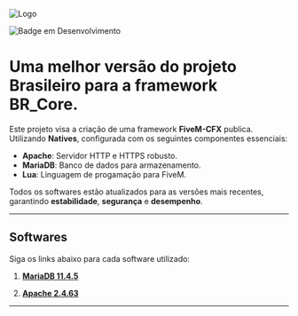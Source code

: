 

![Logo](https://i.ibb.co/ZzHgGnk3/7.png)

![Badge em Desenvolvimento](http://img.shields.io/static/v1?label=STATUS&message=EM%20DESENVOLVIMENTO&color=GREEN&style=for-the-badge)

# Uma melhor versão do projeto Brasileiro para a framework BR_Core.

Este projeto visa a criação de uma framework **FiveM-CFX** publica. Utilizando **Natives**, configurada com os seguintes componentes essenciais:

- **Apache**: Servidor HTTP e HTTPS robusto.
- **MariaDB**: Banco de dados para armazenamento.  
- **Lua**: Linguagem de progamação para FiveM.

Todos os softwares estão atualizados para as versões mais recentes, garantindo **estabilidade**, **segurança** e **desempenho**.

---

## Softwares

Siga os links abaixo para cada software utilizado:

1. [**MariaDB 11.4.5**](https://espejito.fder.edu.uy/mariadb//mariadb-11.4.5/winx64-packages/mariadb-11.4.5-winx64.msi)  

2. [**Apache 2.4.63**](https://www.apachelounge.com/download/VS17/binaries/httpd-2.4.63-250207-win64-VS17.zip)

---

